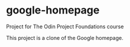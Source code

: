 # google-homepage
Project for The Odin Project Foundations course

This project is a clone of the Google homepage. 